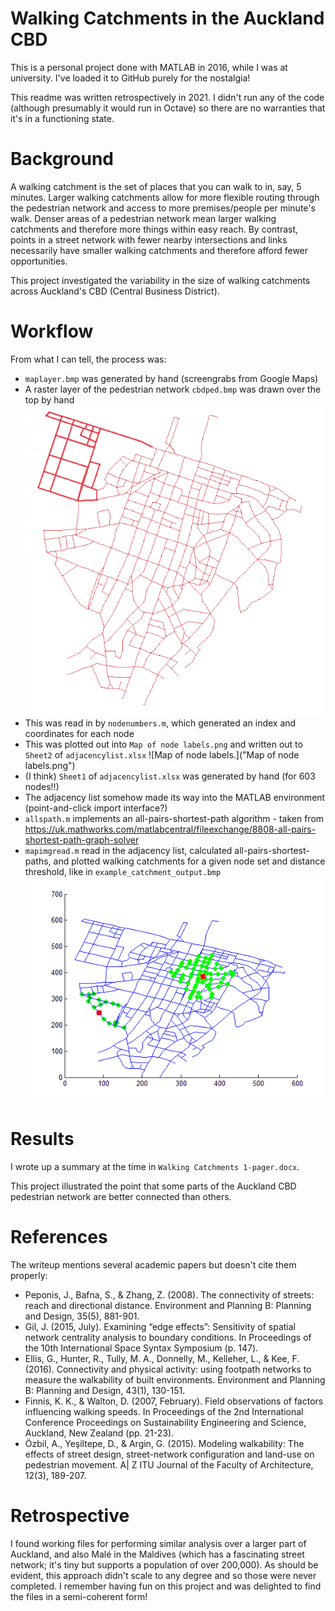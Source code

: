 # Walking Catchments in the Auckland CBD
This is a personal project done with MATLAB in 2016, while I was at university. I've loaded it to GitHub purely for the nostalgia!

This readme was written retrospectively in 2021. I didn't run any of the code (although presumably it would run in Octave) so there are no warranties that it's in a functioning state.

# Background
A walking catchment is the set of places that you can walk to in, say, 5 minutes. Larger walking catchments allow for more flexible routing through the pedestrian network and access to more premises/people per minute's walk. Denser areas of a pedestrian network mean larger walking catchments and therefore more things within easy reach. By contrast, points in a street network with fewer nearby intersections and links necessarily have smaller walking catchments and therefore afford fewer opportunities.

This project investigated the variability in the size of walking catchments across Auckland's CBD (Central Business District).

# Workflow
From what I can tell, the process was:

* `maplayer.bmp` was generated by hand (screengrabs from Google Maps)
* A raster layer of the pedestrian network `cbdped.bmp` was drawn over the top by hand
![Raster layer of pedestrian network.](cbdped.bmp)
* This was read in by `nodenumbers.m`, which generated an index and coordinates for each node
* This was plotted out into `Map of node labels.png` and written out to `Sheet2` of `adjacencylist.xlsx`
![Map of node labels.]("Map of node labels.png")
* (I think) `Sheet1` of `adjacencylist.xlsx` was generated by hand (for 603 nodes!!)
* The adjacency list somehow made its way into the MATLAB environment (point-and-click import interface?)
* `allspath.m` implements an all-pairs-shortest-path algorithm - taken from https://uk.mathworks.com/matlabcentral/fileexchange/8808-all-pairs-shortest-path-graph-solver
* `mapimgread.m` read in the adjacency list, calculated all-pairs-shortest-paths, and plotted walking catchments for a given node set and distance threshold, like in `example_catchment_output.bmp`
![Example catchment output.](example_catchment_output.bmp)

# Results
I wrote up a summary at the time in `Walking Catchments 1-pager.docx`.

This project illustrated the point that some parts of the Auckland CBD pedestrian network are better connected than others.

# References
The writeup mentions several academic papers but doesn't cite them properly:

* Peponis, J., Bafna, S., & Zhang, Z. (2008). The connectivity of streets: reach and directional distance. Environment and Planning B: Planning and Design, 35(5), 881-901.
* Gil, J. (2015, July). Examining “edge effects”: Sensitivity of spatial network centrality analysis to boundary conditions. In Proceedings of the 10th International Space Syntax Symposium (p. 147).
* Ellis, G., Hunter, R., Tully, M. A., Donnelly, M., Kelleher, L., & Kee, F. (2016). Connectivity and physical activity: using footpath networks to measure the walkability of built environments. Environment and Planning B: Planning and Design, 43(1), 130-151.
* Finnis, K. K., & Walton, D. (2007, February). Field observations of factors influencing walking speeds. In Proceedings of the 2nd International Conference Proceedings on Sustainability Engineering and Science, Auckland, New Zealand (pp. 21-23).
* Özbil, A., Yeşiltepe, D., & Argin, G. (2015). Modeling walkability: The effects of street design, street-network configuration and land-use on pedestrian movement. A| Z ITU Journal of the Faculty of Architecture, 12(3), 189-207.

# Retrospective
I found working files for performing similar analysis over a larger part of Auckland, and also Malé in the Maldives (which has a fascinating street network; it's tiny but supports a population of over 200,000). As should be evident, this approach didn't scale to any degree and so those were never completed. I remember having fun on this project and was delighted to find the files in a semi-coherent form!
